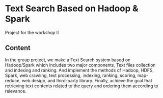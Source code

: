 # Text Search Based on Hadoop & Spark
Project for the workshop II
## Content
In the group project, we make a Text Search system based on Hadoop/Spark which includes two major components, Text files collection and indexing and ranking. And implement the methods of Hadoop, HDFS, Spark, web crawling, text processing, indexing, ranking, scoring, map-reduce, web design, and third-party library. Finally, achieve the goal that retrieving text contents related to the query and ordering them according to relevance. 
